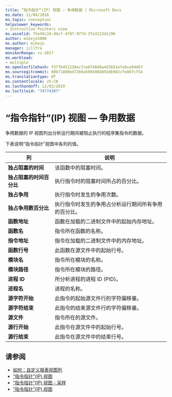 ```yaml
---
title: “指令指针”(IP) 视图 — 争用数据 | Microsoft Docs
ms.date: 11/04/2016
ms.topic: conceptual
helpviewer_keywords:
- Instruction Pointers view
ms.assetid: f5e49c24-d4cf-4f87-977d-37e3223d1196
author: mikejo5000
ms.author: mikejo
manager: jillfra
monikerRange: vs-2017
ms.workload:
- multiple
ms.openlocfilehash: f37fb451238ec7ce6f48d8a4d3b91efa9ce04db7
ms.sourcegitcommit: 00b71889bd72b6a566586885bdb982cfe807cf54
ms.translationtype: HT
ms.contentlocale: zh-CN
ms.lasthandoff: 12/03/2019
ms.locfileid: "74774307"
---
```

# <a name="instruction-pointers-ips-view---contention-data"></a>“指令指针”(IP) 视图 — 争用数据
争用数据的 IP 视图列出分析运行期间被阻止执行的程序集指令的数据。

 下表说明“指令指针”视图中各列的值。

|列|说明|
|------------|-----------------|
|**独占阻塞的时间**|该函数中的阻塞时间。|
|**独占阻塞的时间百分比**|执行指令时的阻塞时间所占的百分比。|
|**独占争用**|执行指令时发生的争用次数。|
|**独占争用数百分比**|执行指令时发生的争用占分析运行期间所有争用的百分比。|
|**函数地址**|函数在加载的二进制文件中的起始内存地址。|
|**函数名**|指令所在函数的名称。|
|**指令地址**|指令在加载的二进制文件中的内存地址。|
|**函数行号**|此函数在源文件中的起始行号。|
|**模块名**|指令所在模块的名称。|
|**模块路径**|指令所在模块的路径。|
|**进程 ID**|所分析进程的进程 ID (PID)。|
|**进程名**|进程的名称。|
|**源字符开始**|此指令的起始源文件行的字符偏移量。|
|**源字符结束**|此指令的结束源文件行的字符偏移量。|
|**源文件**|指令所在的源文件。|
|**源行开始**|此指令在源文件中的起始行号。|
|**源行结束**|此指令在源文件中的结束行号。|

## <a name="see-also"></a>请参阅
- [如何：自定义报表视图列](../profiling/how-to-customize-report-view-columns.md)
- [“指令指针”(IP) 视图](../profiling/instruction-pointers-ips-view.md)
- [“指令指针”(IP) 视图 - 采样](../profiling/instruction-pointers-ips-view-dotnet-memory-sampling-data.md)
- [“指令指针”(IP) 视图](../profiling/instruction-pointers-ips-view-sampling-data.md)
